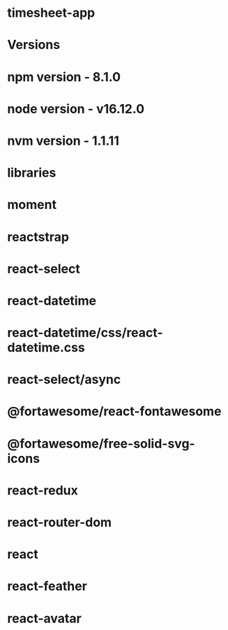 # timesheet-app

#  Versions

# npm version   - 8.1.0
# node version  - v16.12.0
# nvm version   - 1.1.11

# libraries

# moment
# reactstrap
# react-select
# react-datetime
# react-datetime/css/react-datetime.css
# react-select/async
# @fortawesome/react-fontawesome
# @fortawesome/free-solid-svg-icons
# react-redux
# react-router-dom
# react
# react-feather
# react-avatar